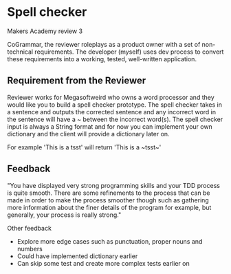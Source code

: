 # Spell checker

Makers Academy review 3

CoGrammar, the reviewer roleplays as a product owner with a set of non-technical requirements. The developer (myself) uses dev process to convert these requirements into a working, tested, well-written application.

## Requirement from the Reviewer

Reviewer works for Megasoftweird who owns a word processor and they would like you to build a spell checker prototype. The spell checker takes in a sentence and outputs the corrected sentence and any incorrect word in the sentence will have a ~ between the incorrect word(s). The spell checker input is always a String format and for now you can implement your own dictionary and the client will provide a dictionary later on.

For example 'This is a tsst' will return 'This is a ~tsst~'

## Feedback

"You have displayed very strong programming skills and your TDD process is quite smooth. There are some refinements to the process that can be made in order to make the process smoother though such as gathering more information about the finer details of the program for example, but generally, your process is really strong."

Other feedback

- Explore more edge cases such as punctuation, proper nouns and numbers
- Could have implemented dictionary earlier
- Can skip some test and create more complex tests earlier on

